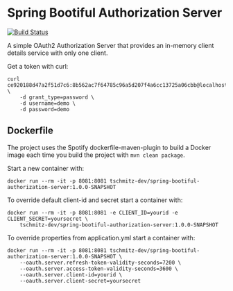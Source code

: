 # Spring Bootiful Authorization Server
[![Build Status](https://travis-ci.com/tschmitz-dev/bootiful-authorization-server.svg?branch=master)](https://travis-ci.com/tschmitz-dev/bootiful-authorization-server)

A simple OAuth2 Authorization Server that provides an in-memory client details service with only one client. 

Get a token with curl:
```
curl ce920188d47a2f51d7c6:8b562ac7f64785c96a5d207f4a6cc13725a06cbb@localhost:8081/oauth/token  \
    -d grant_type=password \
    -d username=demo \
    -d password=demo
```

## Dockerfile

The project uses the Spotify dockerfile-maven-plugin to build a Docker image each time you build the project with
`mvn clean package`.

Start a new container with:
```
docker run --rm -it -p 8081:8081 tschmitz-dev/spring-bootiful-authorization-server:1.0.0-SNAPSHOT
```

To override default client-id and secret start a container with:
```
docker run --rm -it -p 8081:8081 -e CLIENT_ID=yourid -e CLIENT_SECRET=yoursecret \
    tschmitz-dev/spring-bootiful-authorization-server:1.0.0-SNAPSHOT
```

To override properties from application.yml start a container with:
```
docker run --rm -it -p 8081:8081 tschmitz-dev/spring-bootiful-authorization-server:1.0.0-SNAPSHOT \
    --oauth.server.refresh-token-validity-seconds=7200 \
    --oauth.server.access-token-validity-seconds=3600 \
    --oauth.server.client-id=yourid \
    --oauth.server.client-secret=yoursecret
```

